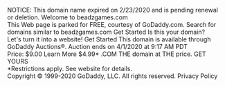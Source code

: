 NOTICE: This domain name expired on 2/23/2020 and is pending renewal or deletion. Welcome to beadzgames.com  
This Web page is parked for FREE, courtesy of GoDaddy.com. Search for domains similar to beadzgames.com Get Started Is this your domain?  
Let's turn it into a website! Get Started This domain is available through  
GoDaddy Auctions®. Auction ends on 4/1/2020 at 9:17 AM PDT  
Price: $9.00 Learn More $4.99\* .COM THE domain at THE price. GET YOURS  
\*Restrictions apply. See website for details.  
Copyright © 1999-2020 GoDaddy, LLC. All rights reserved. Privacy Policy